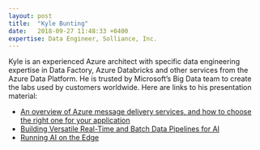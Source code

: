 ```yaml
---
layout: post
title:  "Kyle Bunting"
date:   2018-09-27 11:48:33 +0400
expertise: Data Engineer, Solliance, Inc.
---
```


Kyle is an experienced Azure architect with specific data engineering expertise in Data Factory, Azure Databricks and other services from the Azure Data Platform. He is trusted by Microsoft’s Big Data team to create the labs used by customers worldwide.
Here are links to his presentation material:

- [An overview of Azure message delivery services, and how to choose the right one for your application](https://devintxcontent.blob.core.windows.net/showcontent/Speaker%20Presentations%20Fall%202018/Azure-Messages-and-Events.pptx)
- [Building Versatile Real-Time and Batch Data Pipelines for AI](https://devintxcontent.blob.core.windows.net/showcontent/Speaker%20Presentations%20Fall%202018/Building-Data-Pipelines-For-AI.pptx)
- [Running AI on the Edge](https://devintxcontent.blob.core.windows.net/showcontent/Speaker%20Presentations%20Fall%202018/Running-AI-on-the-Edge.pptx)
